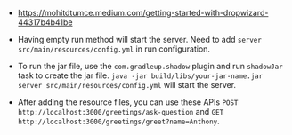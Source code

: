 
- https://mohitdtumce.medium.com/getting-started-with-dropwizard-44317b4b41be

- Having empty run method will start the server. Need to add `server src/main/resources/config.yml` in run configuration.
- To run the jar file, use the `com.gradleup.shadow` plugin and run `shadowJar` task to create the jar file. `java -jar build/libs/your-jar-name.jar server src/main/resources/config.yml` will start the server.
- After adding the resource files, you can use these APIs `POST http://localhost:3000/greetings/ask-question` and `GET http://localhost:3000/greetings/greet?name=Anthony`.